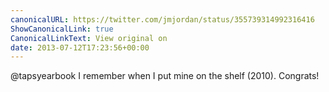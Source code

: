 ```yaml
---
canonicalURL: https://twitter.com/jmjordan/status/355739314992316416
ShowCanonicalLink: true
CanonicalLinkText: View original on
date: 2013-07-12T17:23:56+00:00
---
```

@tapsyearbook I remember when I put mine on the shelf (2010). Congrats!